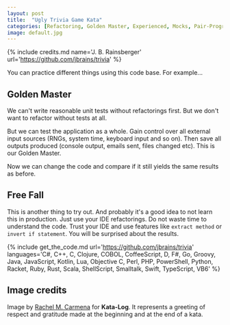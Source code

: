 ```yaml
---
layout: post
title:  "Ugly Trivia Game Kata"
categories: [Refactoring, Golden Master, Experienced, Mocks, Pair-Programming, SOLID Principles, Software-Design]
image: default.jpg
---
```


{% include credits.md name='J. B. Rainsberger' url='https://github.com/jbrains/trivia' %}

You can practice different things using this code base. For example...


## Golden Master

We can't write reasonable unit tests without refactorings first. But we
don't want to refactor without tests at all.

But we can test the application as a whole. Gain control over all
external input sources (RNGs, system time, keyboard input and so on).
Then save all outputs produced (console output, emails sent, files
changed etc). This is our Golden Master.

Now we can change the code and compare if it still yields the same
results as before.

## Free Fall

This is another thing to try out. And probably it's a good idea to not
learn this in production. Just use your IDE refactorings. Do not waste
time to understand the code. Trust your IDE and use features like
`extract method` or `invert if statement`. You will be surprised about
the results.


{%
    include get_the_code.md 
    url='https://github.com/jbrains/trivia' 
    languages='C#, C++, C, Clojure, COBOL, CoffeeScript, D, F#, Go,
    Groovy, Java, JavaScript, Kotlin, Lua, Objective C, Perl, PHP,
    PowerShell, Python, Racket, Ruby, Rust, Scala, ShellScript,
    Smalltalk, Swift, TypeScript, VB6'
%}

## Image credits
Image by [Rachel M. Carmena](https://github.com/rachelcarmena) for **Kata-Log**. It represents a greeting of respect and gratitude made at the beginning and at the end of a kata.
